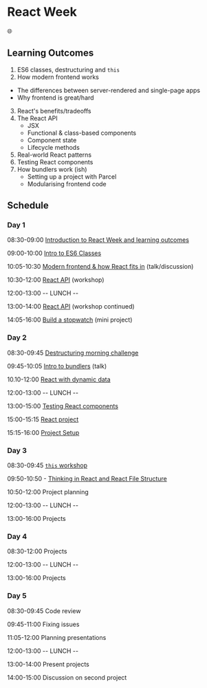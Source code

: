# React Week

🌐

## Learning Outcomes

1. ES6 classes, destructuring and `this`
2. How modern frontend works
  - The differences between server-rendered and single-page apps
  - Why frontend is great/hard
3. React's benefits/tradeoffs
4. The React API
    - JSX
    - Functional & class-based components
    - Component state
    - Lifecycle methods
5. Real-world React patterns
6. Testing React components
7. How bundlers work (ish)
    - Setting up a project with Parcel
    - Modularising frontend code

## Schedule

### Day 1

08:30-09:00 [Introduction to React Week and learning outcomes](https://docs.google.com/presentation/d/1nGmh6UAPqhsYRzBx0mRHF3UFGL4e1tO2cJXAkQlgQrQ/edit?usp=sharing)

09:00-10:00 [Intro to ES6 Classes](https://github.com/oliverjam/es6-class-intro)

10:05-10:30 [Modern frontend & how React fits in](https://hackmd.io/p/ByCFXmrZN#/) (talk/discussion)

10:30-12:00 [React API](https://github.com/oliverjam/intro-react-workshop) (workshop)

12:00-13:00 -- LUNCH --

13:00-14:00 [React API](https://github.com/oliverjam/intro-react-workshop) (workshop continued)

14:05-16:00 [Build a stopwatch](https://github.com/oliverjam/intro-react-workshop/blob/master/workshop-top-notch-stopwatch) (mini project)

### Day 2

08:30-09:45 [Destructuring morning challenge](https://github.com/oliverjam/learn-destructuring)

09:45-10:05 [Intro to bundlers](https://docs.google.com/presentation/d/1BMSOwd4vC0R672EAdIRx0E1lS0_2wMh7Luwy3FHJUds/edit?usp=sharing) (talk)

10.10-12:00 [React with dynamic data](https://github.com/sofiapoh/react-dynamic-data-workshop)

12:00-13:00 -- LUNCH --

13:00-15:00 [Testing React components](https://github.com/oliverjam/learn-react-testing)

15:00-15:15 [React project](https://github.com/jema28/fac-react-project)

15:15-16:00 [Project Setup](https://github.com/oliverjam/minimal-react-setup)


### Day 3

08:30-09:45 [`this` workshop](https://github.com/ZooeyMiller/ws-what-is-this)

09:50-10:50 - [Thinking in React and React File Structure](https://docs.google.com/presentation/d/1WTcB3_U6uYRymXmg9Nx4mSUWQBXiP5XciJHu6p1SXN4/edit?usp=sharing)

10:50-12:00 Project planning

12:00-13:00 -- LUNCH --

13:00-16:00 Projects

### Day 4

08:30-12:00 Projects

12:00-13:00 -- LUNCH --

13:00-16:00 Projects

### Day 5

08:30-09:45 Code review

09:45-11:00 Fixing issues

11:05-12:00 Planning presentations

12:00-13:00 -- LUNCH --

13:00-14:00 Present projects

14:00-15:00 Discussion on second project
